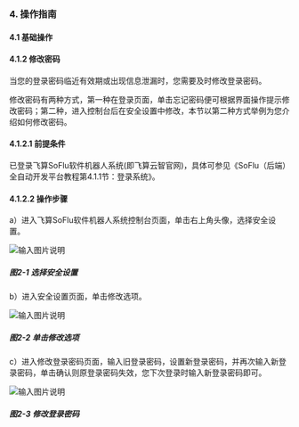 ### 4. 操作指南

#### 4.1 基础操作

#### 4.1.2 修改密码

当您的登录密码临近有效期或出现信息泄漏时，您需要及时修改登录密码。

修改密码有两种方式，第一种在登录页面，单击忘记密码便可根据界面操作提示修改密码；第二种，进入控制台后在安全设置中修改，本节以第二种方式举例为您介绍如何修改密码。

#### 4.1.2.1 前提条件

已登录飞算SoFlu软件机器人系统(即飞算云智官网)，具体可参见《SoFlu（后端）全自动开发平台教程第4.1.1节：登录系统》。

#### 4.1.2.2 操作步骤

a）进入飞算SoFlu软件机器人系统控制台页面，单击右上角头像，选择安全设置。

![输入图片说明](../../../../images/SoFlu%EF%BC%88%E5%90%8E%E7%AB%AF%EF%BC%89%E5%BC%80%E5%8F%91%E5%B9%B3%E5%8F%B0/1.%20%E6%9C%80%E6%96%B0%E7%89%88%E6%9C%AC%20-%20%E6%9B%B4%E6%96%B0%E6%97%A5%E6%9C%9F%20-%202022.10.08/4.%20%E6%93%8D%E4%BD%9C%E6%8C%87%E5%8D%97/1.%20%E5%9F%BA%E7%A1%80%E6%93%8D%E4%BD%9C/2-1.png)

##### 图2-1 选择安全设置

b）进入安全设置页面，单击修改选项。

![输入图片说明](../../../../images/SoFlu%EF%BC%88%E5%90%8E%E7%AB%AF%EF%BC%89%E5%BC%80%E5%8F%91%E5%B9%B3%E5%8F%B0/1.%20%E6%9C%80%E6%96%B0%E7%89%88%E6%9C%AC%20-%20%E6%9B%B4%E6%96%B0%E6%97%A5%E6%9C%9F%20-%202022.10.08/4.%20%E6%93%8D%E4%BD%9C%E6%8C%87%E5%8D%97/1.%20%E5%9F%BA%E7%A1%80%E6%93%8D%E4%BD%9C/2-2.png)

##### 图2-2 单击修改选项

c）进入修改登录密码页面，输入旧登录密码，设置新登录密码，并再次输入新登录密码，单击确认则原登录密码失效，您下次登录时输入新登录密码即可。

![输入图片说明](../../../../images/SoFlu%EF%BC%88%E5%90%8E%E7%AB%AF%EF%BC%89%E5%BC%80%E5%8F%91%E5%B9%B3%E5%8F%B0/1.%20%E6%9C%80%E6%96%B0%E7%89%88%E6%9C%AC%20-%20%E6%9B%B4%E6%96%B0%E6%97%A5%E6%9C%9F%20-%202022.10.08/4.%20%E6%93%8D%E4%BD%9C%E6%8C%87%E5%8D%97/1.%20%E5%9F%BA%E7%A1%80%E6%93%8D%E4%BD%9C/2-3.png)

##### 图2-3 修改登录密码
